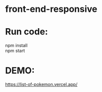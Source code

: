 # front-end-responsive


# Run code:
npm install\
npm start

# DEMO:
https://list-of-pokemon.vercel.app/
